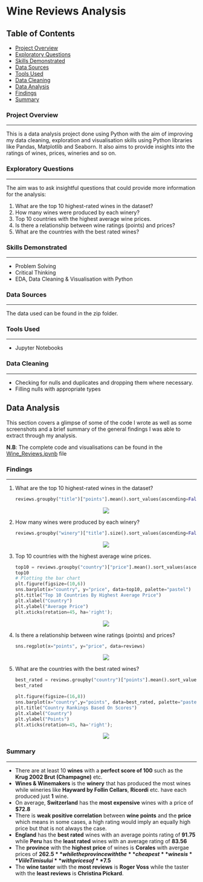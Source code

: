 # Wine Reviews Analysis
## Table of Contents
- [Project Overview](#project-overview)
- [Exploratory Questions](#exploratory-questions)
- [Skills Demonstrated](#skills-demonstrated)
- [Data Sources](#data-sources)
- [Tools Used](#tools-used)
- [Data Cleaning](#data-cleaning)
- [Data Analysis](#data-analysis)
- [Findings](#findings)
- [Summary](#summary)

### Project Overview
---
This is a data analysis project done using Python with the aim of improving my data cleaning, exploration and visualisation skills using Python libraries like Pandas, Matplotlib and Seaborn. It also aims to provide insights into the ratings of wines, prices, wineries and so on.

### Exploratory Questions
---
The aim was to ask insightful questions that could provide more information for the analysis:
1. What are the top 10 highest-rated wines in the dataset?
2. How many wines were produced by each winery?
3. Top 10 countries with the highest average wine prices.
4. Is there a relationship between wine ratings (points) and prices?
5. What are the countries with the best rated wines?

### Skills Demonstrated
---
- Problem Solving
- Critical Thinking
- EDA, Data Cleaning & Visualisation with Python

### Data Sources
---
The data used can be found in the zip folder.

### Tools Used
---
- Jupyter Notebooks

### Data Cleaning
---
- Checking for nulls and duplicates and dropping them where necessary.
- Filling nulls with appropriate types

## Data Analysis
This section covers a glimpse of some of the code I wrote as well as some screenshots and a brief summary of the general findings I was able to extract through my analysis. 

**N.B**: The complete code and visualisations can be found in the [Wine_Reviews.ipynb](Wine_Reviews.ipynb) file

### Findings
---
1. What are the top 10 highest-rated wines in the dataset?
   ```python
   reviews.groupby("title")["points"].mean().sort_values(ascending=False).to_frame().head(10)
   ```
   <p align="center">
        <img src="top10wines.png">
   </p>
2. How many wines were produced by each winery?
   ```python
   reviews.groupby("winery")["title"].size().sort_values(ascending=False).reset_index(name="wine_count")
   ```
   <p align="center">
        <img src="winery.png">
   </p>
3. Top 10 countries with the highest average wine prices.
   ```python
   top10 = reviews.groupby("country")["price"].mean().sort_values(ascending=False).reset_index().head(10)
   top10
   # Plotting the bar chart
   plt.figure(figsize=(10,6))
   sns.barplot(x="country", y="price", data=top10, palette="pastel")
   plt.title("Top 10 Countries By Highest Average Price")
   plt.xlabel("Country")
   plt.ylabel("Average Price")
   plt.xticks(rotation=45, ha='right');
   ```
   <p align="center">
        <img src="avgprice.png">
   </p>
4. Is there a relationship between wine ratings (points) and prices?
   ```python
   sns.regplot(x="points", y="price", data=reviews)
   ```
   <p align="center">
        <img src="pointsvprice.png">
   </p>
5. What are the countries with the best rated wines?
   ```python
   best_rated = reviews.groupby("country")["points"].mean().sort_values(ascending=False).reset_index()
   best_rated

   plt.figure(figsize=(16,8))
   sns.barplot(x="country",y="points", data=best_rated, palette="pastel")
   plt.title("Country Rankings Based On Scores")
   plt.xlabel("Country")
   plt.ylabel("Points")
   plt.xticks(rotation=45, ha='right');
   ```
   <p align="center">
        <img src="bestrated.png">
   </p>
### Summary
---
- There are at least 10 **wines** with a **perfect score of 100** such as the **Krug 2002 Brut (Champagne)** etc.
- **Wines & Winemakers** is the **winery** that has produced the most wines while wineries like **Hayward by Follin Cellars**, **Ricordi** etc. have each produced just **1** wine.
- On average, **Switzerland** has the **most expensive** wines with a price of **$72.8**
- There is **weak positive correlation** between **wine points** and the **price** which means in some cases, a high rating would imply an equally high price but that is not always the case.
- **England** has the **best rated** wines with an average points rating of **91.75** while **Peru** has the **least rated** wines with an average rating of **83.56**
- The **province** with the **highest price** of wines is **Corales** with avergae prices of **$262.5** while the province with the **cheapest** wines is **Viile Timisului** with prices of **$7.5**
- The **wine taster** with the **most reviews** is **Roger Voss** while the taster with the **least reviews** is **Christina Pickard**.
